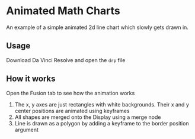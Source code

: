 # Animated Math Charts

An example of a simple animated 2d line chart which slowly gets drawn in.

## Usage
Download Da Vinci Resolve and open the ```drp``` file

## How it works
Open the Fusion tab to see how the animation works

1. The x, y axes are just rectangles with white backgrounds. Their x and y center positions are animated using keyframes 
2. All shapes are merged onto the Display using a merge node
3. Line is drawn as a polygon by adding a keyframe to the border position argument